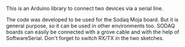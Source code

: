 This is an Arduino library to connect two devices via
a serial line.

The code was developed to be used for the Sodaq Moja
board.  But it is general purpose, so it can be used
in other environments too. SODAQ boards can easily be
connected with a grove cable and with the help of
SoftwareSerial. Don't forget to switch RX/TX in the
two sketches.
